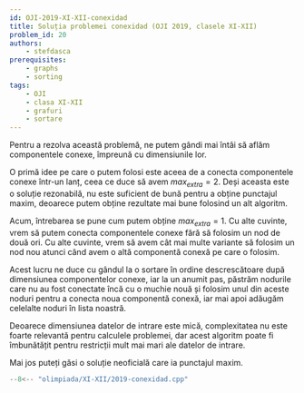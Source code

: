 ```yaml
---
id: OJI-2019-XI-XII-conexidad
title: Soluția problemei conexidad (OJI 2019, clasele XI-XII)
problem_id: 20
authors:
    - stefdasca
prerequisites:
    - graphs
    - sorting
tags:
    - OJI
    - clasa XI-XII
    - grafuri
    - sortare
---
```



Pentru a rezolva această problemă, ne putem gândi mai întâi să aflăm componentele
conexe, împreună cu dimensiunile lor.

O primă idee pe care o putem folosi este aceea de a conecta componentele conexe
într-un lanț, ceea ce duce să avem $max_{extra} = 2$. Deși aceasta este o soluție
rezonabilă, nu este suficient de bună pentru a obține punctajul maxim, deoarece
putem obține rezultate mai bune folosind un alt algoritm.

Acum, întrebarea se pune cum putem obține $max_{extra} = 1$. Cu alte cuvinte,
vrem să putem conecta componentele conexe fără să folosim un nod de două ori.
Cu alte cuvinte, vrem să avem cât mai multe variante să folosim un nod nou atunci
când avem o altă componentă conexă pe care o folosim.

Acest lucru ne duce cu gândul la o sortare în ordine descrescătoare după dimensiunea
componentelor conexe, iar la un anumit pas, păstrăm nodurile care nu au fost
conectate încă cu o muchie nouă și folosim unul din aceste noduri pentru a conecta
noua componentă conexă, iar mai apoi adăugăm celelalte noduri în lista
noastră.

Deoarece dimensiunea datelor de intrare este mică, complexitatea nu este
foarte relevantă pentru calculele problemei, dar acest algoritm poate fi
îmbunătățit pentru restricții mult mai mari ale datelor de intrare.

Mai jos puteți găsi o soluție neoficială care ia punctajul maxim.

```cpp
--8<-- "olimpiada/XI-XII/2019-conexidad.cpp"
```